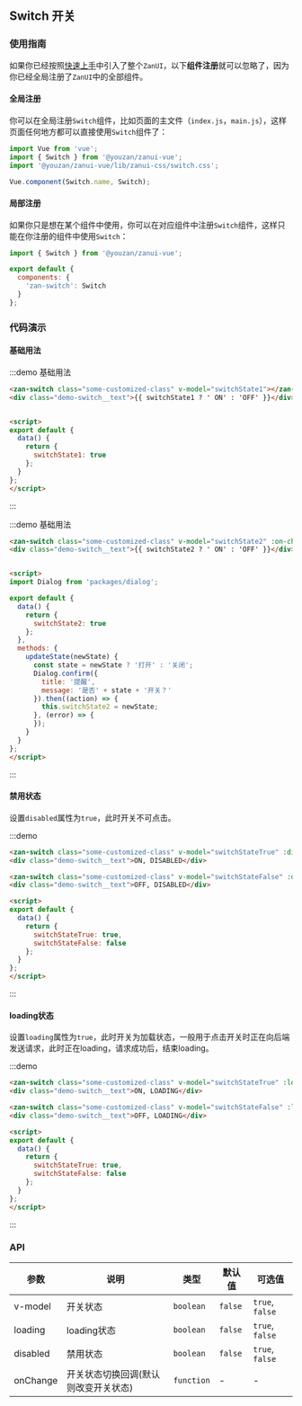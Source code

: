 <style>
  @component-namespace demo {
    @b switch {
      .examples {
        text-align: center;
      }

      @e text {
        margin: 20px auto;
      }
    }
  }
</style>

<script>
import Dialog from 'packages/dialog';

export default {
  data() {
    return {
      switchState1: true,
      switchState2: true,
      switchStateTrue: true,
      switchStateFalse: false
    };
  },
  methods: {
    updateState(newState) {
      const state = newState ? '打开' : '关闭';
      Dialog.confirm({
        title: '提醒',
        message: '是否' + state + '开关？'
      }).then((action) => {
        this.switchState2 = newState;
      }, (error) => {});
    }
  }
};  
</script>

## Switch 开关

### 使用指南

如果你已经按照[快速上手](/vue/component/quickstart)中引入了整个`ZanUI`，以下**组件注册**就可以忽略了，因为你已经全局注册了`ZanUI`中的全部组件。

#### 全局注册

你可以在全局注册`Switch`组件，比如页面的主文件（`index.js`，`main.js`），这样页面任何地方都可以直接使用`Switch`组件了：

```js
import Vue from 'vue';
import { Switch } from '@youzan/zanui-vue';
import '@youzan/zanui-vue/lib/zanui-css/switch.css';

Vue.component(Switch.name, Switch);
```

#### 局部注册

如果你只是想在某个组件中使用，你可以在对应组件中注册`Switch`组件，这样只能在你注册的组件中使用`Switch`：

```js
import { Switch } from '@youzan/zanui-vue';

export default {
  components: {
    'zan-switch': Switch
  }
};
```

### 代码演示

#### 基础用法

:::demo 基础用法
```html
<zan-switch class="some-customized-class" v-model="switchState1"></zan-switch>
<div class="demo-switch__text">{{ switchState1 ? ' ON' : 'OFF' }}</div>


<script>
export default {
  data() {
    return {
      switchState1: true
    };
  }
};  
</script>
```
:::

:::demo 基础用法
```html
<zan-switch class="some-customized-class" v-model="switchState2" :on-change="updateState"></zan-switch>
<div class="demo-switch__text">{{ switchState2 ? ' ON' : 'OFF' }}</div>


<script>
import Dialog from 'packages/dialog';

export default {
  data() {
    return {
      switchState2: true
    };
  },
  methods: {
    updateState(newState) {
      const state = newState ? '打开' : '关闭';
      Dialog.confirm({
        title: '提醒',
        message: '是否' + state + '开关？'
      }).then((action) => {
        this.switchState2 = newState;
      }, (error) => {
      });
    }
  }
};  
</script>
```
:::


#### 禁用状态

设置`disabled`属性为`true`，此时开关不可点击。

:::demo
```html
<zan-switch class="some-customized-class" v-model="switchStateTrue" :disabled="true"></zan-switch>
<div class="demo-switch__text">ON, DISABLED</div>

<zan-switch class="some-customized-class" v-model="switchStateFalse" :disabled="true"></zan-switch>
<div class="demo-switch__text">OFF, DISABLED</div>

<script>
export default {
  data() {
    return {
      switchStateTrue: true,
      switchStateFalse: false
    };
  }
};  
</script>
```
:::

#### loading状态

设置`loading`属性为`true`，此时开关为加载状态，一般用于点击开关时正在向后端发送请求，此时正在loading，请求成功后，结束loading。

:::demo
```html
<zan-switch class="some-customized-class" v-model="switchStateTrue" :loading="true"></zan-switch>
<div class="demo-switch__text">ON, LOADING</div>

<zan-switch class="some-customized-class" v-model="switchStateFalse" :loading="true"></zan-switch>
<div class="demo-switch__text">OFF, LOADING</div>

<script>
export default {
  data() {
    return {
      switchStateTrue: true,
      switchStateFalse: false
    };
  }
};  
</script>
```
:::

### API

| 参数       | 说明      | 类型       | 默认值       | 可选值       |
|-----------|-----------|-----------|-------------|-------------|
| v-model | 开关状态 | `boolean`  | `false`          | `true`, `false`    |
| loading | loading状态 | `boolean`  | `false`          | `true`, `false`    |
| disabled | 禁用状态 | `boolean`  | `false`          | `true`, `false`    |
| onChange | 开关状态切换回调(默认则改变开关状态) | `function`  | -          | - |
